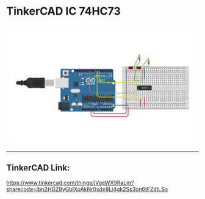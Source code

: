 # TinkerCAD IC 74HC73

![Circuit Diagram](https://github.com/NishitMittal2004/TinkerCAD_IC_74HC73/blob/main/IC_74HC73.png)

---
## TinkerCAD Link:
https://www.tinkercad.com/things/jVgeWX9RaLm?sharecode=ibn2HGZ8yGbIXoAkNr0xdv9Li4gk2Ss3on6tFZdILSo

